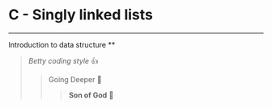 # C - Singly linked lists
***
Introduction to data structure
**
> _Betty coding style_ :+1:
>> Going Deeper :muscle:
>>> __Son of God__ :clap: